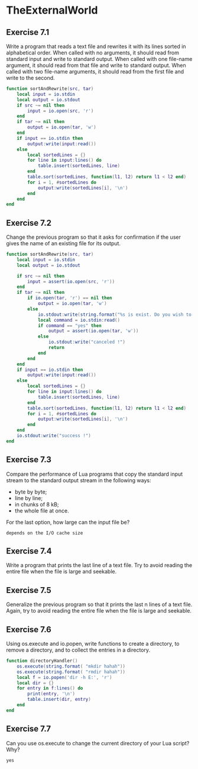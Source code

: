 # TheExternalWorld #

## Exercise 7.1 ##

Write a program that reads a text file and rewrites it with its lines sorted in alphabetical order. When called with no arguments, it should read from standard input and write to standard output. When called with one file-name argument, it should read from that file and write to standard output. When called with two file-name arguments, it should read from the first file and write to the second.

```lua
function sortAndRewrite(src, tar)
    local input = io.stdin
    local output = io.stdout
    if src ~= nil then
        input = io.open(src, 'r')
    end
    if tar ~= nil then
        output = io.open(tar, 'w')
    end
    if input == io.stdin then
        output:write(input:read())
    else
        local sortedLines = {}
        for line in input:lines() do
            table.insert(sortedLines, line)
        end
        table.sort(sortedLines, function(l1, l2) return l1 < l2 end)
        for i = 1, #sortedLines do
            output:write(sortedLines[i], '\n')
        end
    end
end
```

## Exercise 7.2 ##

Change the previous program so that it asks for confirmation if the user gives the name of an existing file for its output.

```lua
function sortAndRewrite(src, tar)
    local input = io.stdin
    local output = io.stdout

    if src ~= nil then
        input = assert(io.open(src, 'r'))
    end
    if tar ~= nil then
        if io.open(tar, 'r') == nil then
            output = io.open(tar, 'w')
        else
            io.stdout:write(string.format("%s is exist. Do you wish to override file %s(yes/no)", tar, tar))
            local command = io.stdin:read()
            if command == "yes" then
                output = assert(io.open(tar, 'w'))
            else
                io.stdout:write("canceled !")
                return
            end
        end
    end
    if input == io.stdin then
        output:write(input:read())
    else
        local sortedLines = {}
        for line in input:lines() do
            table.insert(sortedLines, line)
        end
        table.sort(sortedLines, function(l1, l2) return l1 < l2 end)
        for i = 1, #sortedLines do
            output:write(sortedLines[i], '\n')
        end
    end
    io.stdout:write("success !")
end
```

## Exercise 7.3 ##

Compare the performance of Lua programs that copy the standard input stream to the standard output stream in the following ways:

- byte by byte;
- line by line;
- in chunks of 8 kB;
- the whole file at once.

For the last option, how large can the input file be?

``depends on the I/O cache size``

## Exercise 7.4 ##

Write a program that prints the last line of a text file. Try to avoid reading the entire file when the file is large and seekable.

## Exercise 7.5 ##

Generalize the previous program so that it prints the last n lines of a text file. Again, try to avoid reading the entire file when the file is large and seekable.

## Exercise 7.6 ##

Using os.execute and io.popen, write functions to create a directory, to remove a directory, and to collect the entries in a directory.

```lua
function directoryHandler()
    os.execute(string.format( "mkdir hahah"))
    os.execute(string.format( "rmdir hahah"))
    local f = io.popen('dir -h E:', 'r')
    local dir = {}
    for entry in f:lines() do
        print(entry, '\n')
        table.insert(dir, entry)
    end
end
```

## Exercise 7.7 ##

Can you use os.execute to change the current directory of your Lua script? Why?

``yes``
